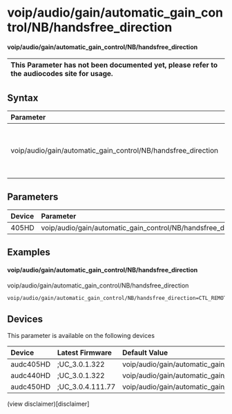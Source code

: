 ﻿---
description: voip/audio/gain/automatic_gain_control/NB/handsfree_direction
search: false
---

# voip/audio/gain/automatic_gain_control/NB/handsfree_direction

#### voip/audio/gain/automatic_gain_control/NB/handsfree_direction


| This Parameter has not been documented yet, please refer to the audiocodes site for usage.  |
| :--- |

## Syntax
| Parameter | Syntax |
| :--- | :--- |
|voip/audio/gain/automatic_gain_control/NB/handsfree_direction | {% raw %} undefined {% endraw %} |

## Parameters
|Device|Parameter|value|Description|
|:---|:---|:---|:---|
| 405HD | voip/audio/gain/automatic_gain_control/NB/handsfree_direction |  |  |

## Examples
#### voip/audio/gain/automatic_gain_control/NB/handsfree_direction

voip/audio/gain/automatic_gain_control/NB/handsfree_direction

```
voip/audio/gain/automatic_gain_control/NB/handsfree_direction=CTL_REMOTE
```

## Devices
This parameter is available on the following devices

| Device | Latest Firmware | Default Value |
|:---|:---|:---|
| audc405HD | ;UC_3.0.1.322 | voip/audio/gain/automatic_gain_control/NB/handsfree_direction=CTL_REMOTE 
| audc440HD | ;UC_3.0.1.322 | voip/audio/gain/automatic_gain_control/NB/handsfree_direction=CTL_REMOTE 
| audc450HD | ;UC_3.0.4.111.77 | voip/audio/gain/automatic_gain_control/NB/handsfree_direction=CTL_REMOTE 

(view disclaimer)[disclaimer]
